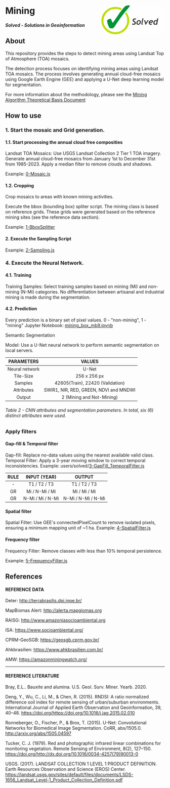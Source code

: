 <div class="fluid-row" id="header">
    <div id="column">
        <div class = "blocks">
            <img src='./misc/solved-logo.jpeg' height='auto' width='200' align='right'>
        </div>
    </div>
    <h1 class="title toc-ignore">Mining</h1>
    <h4 class="author"><em>Solved - Solutions in Geoinformation</em></h4>
</div>

## About
This repository provides the steps to detect mining areas using Landsat Top of Atmosphere (TOA) mosaics.

The detection process focuses on identifying mining areas using Landsat TOA mosaics. The process involves generating annual cloud-free mosaics using Google Earth Engine (GEE) and applying a U-Net deep learning model for segmentation.

For more information about the methodology, please see the [Mining Algorithm Theoretical Basis Document](https://brasil.mapbiomas.org/wp-content/uploads/sites/4/2024/08/Mining-Appendix-ATBD-Collection-9.docx.pdf)

<!-- # Release History

* 1.0.0
    * Description -->

## How to use

<!-- ### 1. Prepare environment. 
1.1. You need to create a GEE repository in the code editor and upload the modules in it. Example: users/solved/index_lib.js -->

### 1. Start the mosaic and Grid generation. 

#### 1.1. Start processing the annual cloud free composities
Landsat TOA Mosaics:
        Use USGS Landsat Collection 2 Tier 1 TOA imagery.
        Generate annual cloud-free mosaics from January 1st to December 31st from 1985-2023.
        Apply a median filter to remove clouds and shadows.

Example: [0-Mosaic.js](./0-Mosaic.js)


#### 1.2. Cropping
Crop mosaics to areas with known mining activities.
        
Execute the bbox (bounding box) spliter script. The mining class is based on reference grids. These grids were generated based on the reference mining sites (see the reference data section).

Example: [1-BboxSplitter](./1-BboxSplitter.js)

#### 2. Execute the Sampling Script
<!-- `// Colocar script GEE de geração / exportação de amostras` -->
Example: [2-Sampling.js](./2-Sampling.js)

### 4. Execute the Neural Network.
#### 4.1. Training
<!-- `Onde está a diferença do modelo de Minas Gerais? Treino? Predição? Os dois?` -->

Training Samples:
        Select training samples based on mining (Mi) and non-mining (N-Mi) categories.
        No differentiation between artisanal and industrial mining is made during the segmentation.

#### 4.2. Prediction
<!-- `// Atualizar os parametros e ver se precisamos colocar outra tabela para os parâmetros de MG` -->
Every prediction is a binary set of pixel values. 0 - "non-mining", 1 - "mining"
Jupyter Notebook: [mining_box_mb9.ipynb](./mining_box_mb9.ipynb)

Semantic Segmentation

Model:
Use a U-Net neural network to perform semantic segmentation on local servers.

| PARAMETERS   |   VALUES|
|:------------:|:-------:|
Neural network | U-Net |
Tile-Size      | 256 x 256 px |
Samples        | 42605(Train), 22420 (Validation)|
Attributes     | SWIR1, NIR, RED, GREEN, NDVI and MNDWI|
Output         | 2 (Mining and Not-Mining)|

###### Table 2 - CNN attributes and segmentation parameters. In total, six (6) distinct attributes were used.

### Apply filters
#### Gap-fill & Temporal filter
Gap-fill: Replace no-data values using the nearest available valid class.
Temporal Filter: Apply a 3-year moving window to correct temporal inconsistencies.
Example: users/solved/[3-GapFill_TemporalFilter.js](./3-GapFill_TemporalFilter.js)

|RULE| INPUT (YEAR) | OUTPUT|
|:--:|:------------:|:-----:|
| - | T1 / T2 / T3 | T1 / T2 / T3 |
| GR| Mi / N-Mi / Mi | Mi / Mi / Mi |
| GR| N-Mi / Mi / N-Mi | N-Mi / N-Mi / N-Mi



#### Spatial filter
Spatial Filter: Use GEE's connectedPixelCount to remove isolated pixels, ensuring a minimum mapping unit of ~1 ha.
Example: [4-SpatialFilter.js](./4-SpatialFilter)

#### Frequency filter
Frequency Filter: Remove classes with less than 10% temporal persistence.

Example: [5-FrequencyFilter.js](./5-FrequencyFilter.js)

## References
#### REFERENCE DATA

Deter: http://terrabrasilis.dpi.inpe.br/ <br>

MapBiomas Alert: http://alerta.mapgiomas.org <br>

RAISG: http://www.amazoniasocioambiental.org <br>

ISA: https://www.socioambiental.org/ <br>

CPRM-GeoSGB: https://geosgb.cprm.gov.br/ <br>

Ahkbrasilien: https://www.ahkbrasilien.com.br/ <br>

AMW: https://amazonminingwatch.org/ <br>

---
#### REFERENCE LITERATURE
Bray, E.L.. Bauxite and alumina. U.S. Geol. Surv. Miner. Yearb. 2020.

Deng, Y., Wu, C., Li, M., & Chen, R. (2015). RNDSI: A ratio normalized difference soil index for remote sensing of urban/suburban environments. International Journal of Applied Earth Observation and Geoinformation, 39, 40–48. https://doi.org/https://doi.org/10.1016/j.jag.2015.02.010

Ronneberger, O., Fischer, P., & Brox, T. (2015). U-Net: Convolutional Networks for Biomedical Image Segmentation. CoRR, abs/1505.0. http://arxiv.org/abs/1505.04597

Tucker, C. J. (1979). Red and photographic infrared linear combinations for monitoring vegetation. Remote Sensing of Environment, 8(2), 127–150. https://doi.org/http://dx.doi.org/10.1016/0034-4257(79)90013-0

USGS. (2017). LANDSAT COLLECTION 1 LEVEL 1 PRODUCT DEFINITION. Earth Resources Observation and Science (EROS) Center. https://landsat.usgs.gov/sites/default/files/documents/LSDS-1656_Landsat_Level-1_Product_Collection_Definition.pdf
